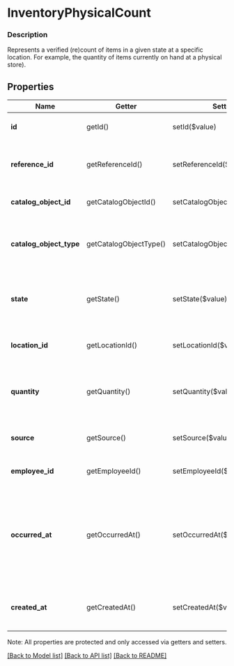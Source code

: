 # InventoryPhysicalCount

### Description

Represents a verified (re)count of items in a given state at a specific location. For example, the quantity of items currently on hand at a physical store).

## Properties
Name | Getter | Setter | Type | Description | Notes
------------ | ------------- | ------------- | ------------- | ------------- | -------------
**id** | getId() | setId($value) | **string** | A unique ID generated by Square for the [InventoryPhysicalCount](#type-inventoryphysicalcount). | [optional] 
**reference_id** | getReferenceId() | setReferenceId($value) | **string** | An optional ID provided by the application to tie the [InventoryPhysicalCount](#type-inventoryphysicalcount) to an external system. | [optional] 
**catalog_object_id** | getCatalogObjectId() | setCatalogObjectId($value) | **string** | The Square generated ID of the [CatalogObject](#type-catalogobject) being tracked. | [optional] 
**catalog_object_type** | getCatalogObjectType() | setCatalogObjectType($value) | **string** | The [CatalogObjectType](#type-catalogobjecttype) of the [CatalogObject](#type-catalogobject) being tracked. Tracking is only supported for the &#x60;ITEM_VARIATION&#x60; type. | [optional] 
**state** | getState() | setState($value) | **string** | The current [InventoryState](#type-inventorystate) for the related quantity of items. See [InventoryState](#type-inventorystate) for possible values | [optional] 
**location_id** | getLocationId() | setLocationId($value) | **string** | The Square ID of the [Location](#type-location) where the related quantity of items are being tracked. | [optional] 
**quantity** | getQuantity() | setQuantity($value) | **string** | The number of items affected by the physical count as a decimal string. Fractional quantities are not supported. | [optional] 
**source** | getSource() | setSource($value) | [**\SquareConnect\Model\SourceApplication**](SourceApplication.md) | Read-only information about the application that submitted the physical count. | [optional] 
**employee_id** | getEmployeeId() | setEmployeeId($value) | **string** | The Square ID of the [Employee](#type-employee) responsible for the physical count. | [optional] 
**occurred_at** | getOccurredAt() | setOccurredAt($value) | **string** | A client-generated timestamp in RFC 3339 format that indicates when the physical count took place. For write actions, the &#x60;occurred_at&#x60; timestamp cannot be older than 24 hours or in the future relative to the time of the request. | [optional] 
**created_at** | getCreatedAt() | setCreatedAt($value) | **string** | A read-only timestamp in RFC 3339 format that indicates when Square received the physical count. | [optional] 

Note: All properties are protected and only accessed via getters and setters.

[[Back to Model list]](../../README.md#documentation-for-models) [[Back to API list]](../../README.md#documentation-for-api-endpoints) [[Back to README]](../../README.md)

